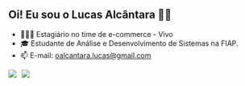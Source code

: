## Oi! Eu sou o Lucas Alcântara ✌🏾

- 👨🏾‍💻 Estagiário no time de e-commerce - Vivo
- 🎓 Estudante de Análise e Desenvolvimento de Sistemas na FIAP.
- 📫 E-mail: oalcantara.lucas@gmail.com

<div style="display: flex; gap: 10px;">
  <a href="https://www.linkedin.com/in/lucas-o-alcantara/" target="_blank">
    <img src="https://img.shields.io/badge/-LinkedIn-%230077B5?style=for-the-badge&logo=linkedin&logoColor=white" target="_blank">
  </a>
  
  <a href="mailto:oalcantara.lucas@gmail.com">
    <img src="https://img.shields.io/badge/-Gmail-%23333?style=for-the-badge&logo=gmail&logoColor=white">
  </a>

</div>
